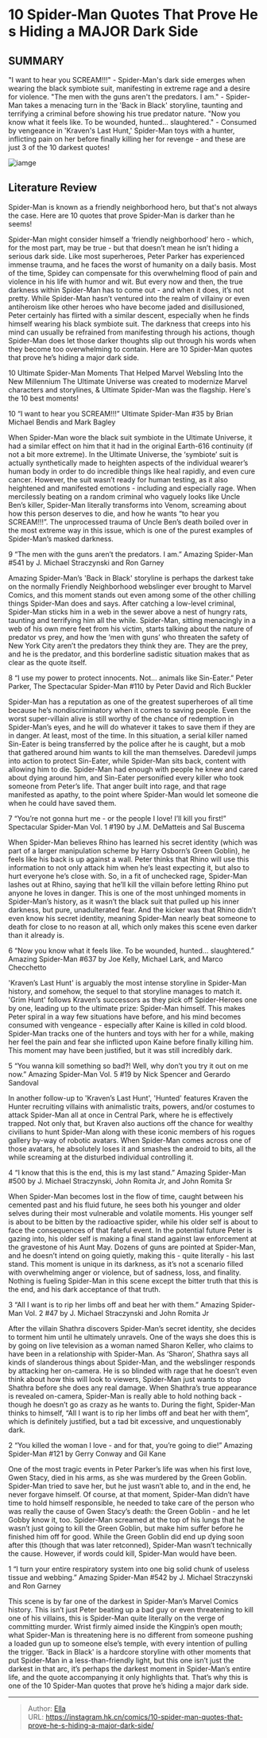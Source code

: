 # 10 Spider-Man Quotes That Prove He s Hiding a MAJOR Dark Side


## SUMMARY 


 &#34;I want to hear you SCREAM!!!&#34; - Spider-Man&#39;s dark side emerges when wearing the black symbiote suit, manifesting in extreme rage and a desire for violence. 
 &#34;The men with the guns aren&#39;t the predators. I am.&#34; - Spider-Man takes a menacing turn in the &#39;Back in Black&#39; storyline, taunting and terrifying a criminal before showing his true predator nature. 
 &#34;Now you know what it feels like. To be wounded, hunted... slaughtered.&#34; - Consumed by vengeance in &#39;Kraven&#39;s Last Hunt,&#39; Spider-Man toys with a hunter, inflicting pain on her before finally killing her for revenge - and these are just 3 of the 10 darkest quotes! 

![iamge](https://static1.srcdn.com/wordpress/wp-content/uploads/2024/01/10-spider-man-quotes.jpg)

## Literature Review

Spider-Man is known as a friendly neighborhood hero, but that&#39;s not always the case. Here are 10 quotes that prove Spider-Man is darker than he seems!




Spider-Man might consider himself a ‘friendly neighborhood’ hero - which, for the most part, may be true - but that doesn’t mean he isn’t hiding a serious dark side. Like most superheroes, Peter Parker has experienced immense trauma, and he faces the worst of humanity on a daily basis. Most of the time, Spidey can compensate for this overwhelming flood of pain and violence in his life with humor and wit. But every now and then, the true darkness within Spider-Man has to come out - and when it does, it’s not pretty.
While Spider-Man hasn’t ventured into the realm of villainy or even antiheroism like other heroes who have become jaded and disillusioned, Peter certainly has flirted with a similar descent, especially when he finds himself wearing his black symbiote suit. The darkness that creeps into his mind can usually be refrained from manifesting through his actions, though Spider-Man does let those darker thoughts slip out through his words when they become too overwhelming to contain. Here are 10 Spider-Man quotes that prove he’s hiding a major dark side.
            
 
 10 Ultimate Spider-Man Moments That Helped Marvel Websling Into the New Millennium 
The Ultimate Universe was created to modernize Marvel characters and storylines, &amp; Ultimate Spider-Man was the flagship. Here&#39;s the 10 best moments! 












 








 10  “I want to hear you SCREAM!!!” 
Ultimate Spider-Man #35 by Brian Michael Bendis and Mark Bagley


 







When Spider-Man wore the black suit symbiote in the Ultimate Universe, it had a similar effect on him that it had in the original Earth-616 continuity (if not a bit more extreme). In the Ultimate Universe, the ‘symbiote’ suit is actually synthetically made to heighten aspects of the individual wearer’s human body in order to do incredible things like heal rapidly, and even cure cancer. However, the suit wasn’t ready for human testing, as it also heightened and manifested emotions - including and especially rage.
When mercilessly beating on a random criminal who vaguely looks like Uncle Ben’s killer, Spider-Man literally transforms into Venom, screaming about how this person deserves to die, and how he wants “to hear you SCREAM!!!”. The unprocessed trauma of Uncle Ben’s death boiled over in the most extreme way in this issue, which is one of the purest examples of Spider-Man’s masked darkness.





 9  “The men with the guns aren’t the predators. I am.” 
Amazing Spider-Man #541 by J. Michael Straczynski and Ron Garney


 







Amazing Spider-Man’s &#39;Back in Black&#39; storyline is perhaps the darkest take on the normally Friendly Neighborhood webslinger ever brought to Marvel Comics, and this moment stands out even among some of the other chilling things Spider-Man does and says. After catching a low-level criminal, Spider-Man sticks him in a web in the sewer above a nest of hungry rats, taunting and terrifying him all the while.
Spider-Man, sitting menacingly in a web of his own mere feet from his victim, starts talking about the nature of predator vs prey, and how the ‘men with guns’ who threaten the safety of New York City aren’t the predators they think they are. They are the prey, and he is the predator, and this borderline sadistic situation makes that as clear as the quote itself.





 8  “I use my power to protect innocents. Not… animals like Sin-Eater.” 
Peter Parker, The Spectacular Spider-Man #110 by Peter David and Rich Buckler


 







Spider-Man has a reputation as one of the greatest superheroes of all time because he’s nondiscriminatory when it comes to saving people. Even the worst super-villain alive is still worthy of the chance of redemption in Spider-Man’s eyes, and he will do whatever it takes to save them if they are in danger. At least, most of the time. In this situation, a serial killer named Sin-Eater is being transferred by the police after he is caught, but a mob that gathered around him wants to kill the man themselves. Daredevil jumps into action to protect Sin-Eater, while Spider-Man sits back, content with allowing him to die.
Spider-Man had enough with people he knew and cared about dying around him, and Sin-Eater personified every killer who took someone from Peter’s life. That anger built into rage, and that rage manifested as apathy, to the point where Spider-Man would let someone die when he could have saved them.





 7  “You’re not gonna hurt me - or the people I love! I’ll kill you first!” 
Spectacular Spider-Man Vol. 1 #190 by J.M. DeMatteis and Sal Buscema
        

When Spider-Man believes Rhino has learned his secret identity (which was part of a larger manipulation scheme by Harry Osborn’s Green Goblin), he feels like his back is up against a wall. Peter thinks that Rhino will use this information to not only attack him when he’s least expecting it, but also to hurt everyone he’s close with. So, in a fit of unchecked rage, Spider-Man lashes out at Rhino, saying that he’ll kill the villain before letting Rhino put anyone he loves in danger.
This is one of the most unhinged moments in Spider-Man’s history, as it wasn’t the black suit that pulled up his inner darkness, but pure, unadulterated fear. And the kicker was that Rhino didn’t even know his secret identity, meaning Spider-Man nearly beat someone to death for close to no reason at all, which only makes this scene even darker than it already is.





 6  “Now you know what it feels like. To be wounded, hunted… slaughtered.” 
Amazing Spider-Man #637 by Joe Kelly, Michael Lark, and Marco Checchetto
        

&#39;Kraven’s Last Hunt&#39; is arguably the most intense storyline in Spider-Man history, and somehow, the sequel to that storyline manages to match it. &#39;Grim Hunt&#39; follows Kraven’s successors as they pick off Spider-Heroes one by one, leading up to the ultimate prize: Spider-Man himself. This makes Peter spiral in a way few situations have before, and his mind becomes consumed with vengeance - especially after Kaine is killed in cold blood.
Spider-Man tracks one of the hunters and toys with her for a while, making her feel the pain and fear she inflicted upon Kaine before finally killing him. This moment may have been justified, but it was still incredibly dark.





 5  “You wanna kill something so bad?! Well, why don’t you try it out on me now.” 
Amazing Spider-Man Vol. 5 #19 by Nick Spencer and Gerardo Sandoval
        

In another follow-up to &#39;Kraven’s Last Hunt&#39;, &#39;Hunted&#39; features Kraven the Hunter recruiting villains with animalistic traits, powers, and/or costumes to attack Spider-Man all at once in Central Park, where he is effectively trapped. Not only that, but Kraven also auctions off the chance for wealthy civilians to hunt Spider-Man along with these iconic members of his rogues gallery by-way of robotic avatars.
When Spider-Man comes across one of those avatars, he absolutely loses it and smashes the android to bits, all the while screaming at the disturbed individual controlling it.





 4  “I know that this is the end, this is my last stand.” 
Amazing Spider-Man #500 by J. Michael Straczynski, John Romita Jr, and John Romita Sr
        

When Spider-Man becomes lost in the flow of time, caught between his cemented past and his fluid future, he sees both his younger and older selves during their most vulnerable and volatile moments. His younger self is about to be bitten by the radioactive spider, while his older self is about to face the consequences of that fateful event. In the potential future Peter is gazing into, his older self is making a final stand against law enforcement at the gravestone of his Aunt May. Dozens of guns are pointed at Spider-Man, and he doesn’t intend on going quietly, making this - quite literally - his last stand.
This moment is unique in its darkness, as it’s not a scenario filled with overwhelming anger or violence, but of sadness, loss, and finality. Nothing is fueling Spider-Man in this scene except the bitter truth that this is the end, and his dark acceptance of that truth.





 3  “All I want is to rip her limbs off and beat her with them.” 
Amazing Spider-Man Vol. 2 #47 by J. Michael Straczynski and John Romita Jr
        

After the villain Shathra discovers Spider-Man’s secret identity, she decides to torment him until he ultimately unravels. One of the ways she does this is by going on live television as a woman named Sharon Keller, who claims to have been in a relationship with Spider-Man. As ‘Sharon’, Shathra says all kinds of slanderous things about Spider-Man, and the webslinger responds by attacking her on-camera. He is so blinded with rage that he doesn’t even think about how this will look to viewers, Spider-Man just wants to stop Shathra before she does any real damage.
When Shathra’s true appearance is revealed on-camera, Spider-Man is really able to hold nothing back - though he doesn’t go as crazy as he wants to. During the fight, Spider-Man thinks to himself, “All I want is to rip her limbs off and beat her with them”, which is definitely justified, but a tad bit excessive, and unquestionably dark.





 2  “You killed the woman I love - and for that, you’re going to die!” 
Amazing Spider-Man #121 by Gerry Conway and Gil Kane
        

One of the most tragic events in Peter Parker’s life was when his first love, Gwen Stacy, died in his arms, as she was murdered by the Green Goblin. Spider-Man tried to save her, but he just wasn’t able to, and in the end, he never forgave himself. Of course, at that moment, Spider-Man didn’t have time to hold himself responsible, he needed to take care of the person who was really the cause of Gwen Stacy’s death: the Green Goblin - and he let Gobby know it, too.
Spider-Man screamed at the top of his lungs that he wasn’t just going to kill the Green Goblin, but make him suffer before he finished him off for good. While the Green Goblin did end up dying soon after this (though that was later retconned), Spider-Man wasn’t technically the cause. However, if words could kill, Spider-Man would have been.





 1  “I turn your entire respiratory system into one big solid chunk of useless tissue and webbing.” 
Amazing Spider-Man #542 by J. Michael Straczynski and Ron Garney
        

This scene is by far one of the darkest in Spider-Man’s Marvel Comics history. This isn’t just Peter beating up a bad guy or even threatening to kill one of his villains, this is Spider-Man quite literally on the verge of committing murder. Wrist firmly aimed inside the Kingpin’s open mouth; what Spider-Man is threatening here is no different from someone pushing a loaded gun up to someone else’s temple, with every intention of pulling the trigger.
&#39;Back in Black&#39; is a hardcore storyline with other moments that put Spider-Man in a less-than-friendly light, but this one isn’t just the darkest in that arc, it’s perhaps the darkest moment in Spider-Man’s entire life, and the quote accompanying it only highlights that. That’s why this is one of the 10 Spider-Man quotes that prove he’s hiding a major dark side.


---

> Author: [Ella](https://instagram.hk.cn/)  
> URL: https://instagram.hk.cn/comics/10-spider-man-quotes-that-prove-he-s-hiding-a-major-dark-side/  

